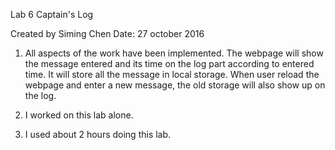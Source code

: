 Lab 6 Captain's Log

Created by Siming Chen
Date: 27 october 2016

1. All aspects of the work have been implemented. 
   The webpage will show the message entered and its time on the log part according to entered time. It will store all the message in local storage. When user reload the webpage and enter a new message, the old storage will also show up on the log. 

2. I worked on this lab alone.

3. I used about 2 hours doing this lab.